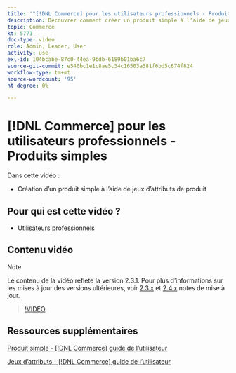 ```yaml
---
title: '"[!DNL Commerce] pour les utilisateurs professionnels - Produits simples"'
description: Découvrez comment créer un produit simple à l’aide de jeux d’attributs de produit.
topic: Commerce
kt: 5771
doc-type: video
role: Admin, Leader, User
activity: use
exl-id: 104bcabe-87c0-44ea-9bdb-6189b01ba6c7
source-git-commit: e540bc1e1c8ae5c34c16503a381f6bd5c674f824
workflow-type: tm+mt
source-wordcount: '95'
ht-degree: 0%

---
```


# [!DNL Commerce] pour les utilisateurs professionnels - Produits simples

Dans cette vidéo :

- Création d’un produit simple à l’aide de jeux d’attributs de produit

## Pour qui est cette vidéo ?

- Utilisateurs professionnels

## Contenu vidéo

>[!NOTE]
>
>Le contenu de la vidéo reflète la version 2.3.1. Pour plus d’informations sur les mises à jour des versions ultérieures, voir [ 2.3.x](https://devdocs.magento.com/guides/v2.3/release-notes/bk-release-notes.html) et [2.4.x](https://devdocs.magento.com/guides/v2.4/release-notes/bk-release-notes.html) notes de mise à jour.

>[!VIDEO](https://video.tv.adobe.com/v/35956?quality=12&learn=on)

## Ressources supplémentaires

[Produit simple - [!DNL Commerce] guide de l’utilisateur](https://docs.magento.com/user-guide/catalog/product-create-simple.html)

[Jeux d’attributs - [!DNL Commerce] guide de l’utilisateur](https://docs.magento.com/user-guide/stores/attribute-sets.html)
